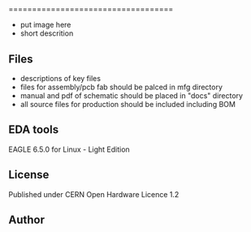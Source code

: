 # <Board Name>
===================================

* put image here
* short descrition

## Files

* descriptions of key files
* files for assembly/pcb fab should be palced in mfg directory
* manual and pdf of schematic should be placed in "docs" directory
* all source files for production should be included including BOM 

## EDA tools

EAGLE 6.5.0 for Linux - Light Edition

## License

Published under CERN Open Hardware Licence 1.2

## Author

<your name>
